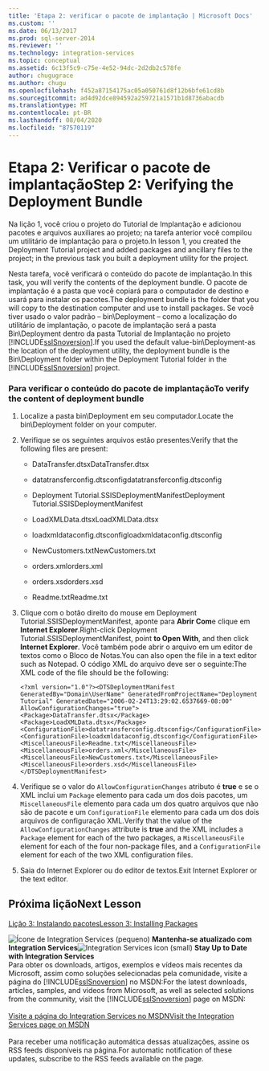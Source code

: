 ```yaml
---
title: 'Etapa 2: verificar o pacote de implantação | Microsoft Docs'
ms.custom: ''
ms.date: 06/13/2017
ms.prod: sql-server-2014
ms.reviewer: ''
ms.technology: integration-services
ms.topic: conceptual
ms.assetid: 6c13f5c9-c75e-4e52-94dc-2d2db2c578fe
author: chugugrace
ms.author: chugu
ms.openlocfilehash: f452a87154175ac05a050761d8f12b6bfe61cd8b
ms.sourcegitcommit: ad4d92dce894592a259721a1571b1d8736abacdb
ms.translationtype: MT
ms.contentlocale: pt-BR
ms.lasthandoff: 08/04/2020
ms.locfileid: "87570119"
---
```

# <a name="step-2-verifying-the-deployment-bundle"></a><span data-ttu-id="74477-102">Etapa 2: Verificar o pacote de implantação</span><span class="sxs-lookup"><span data-stu-id="74477-102">Step 2: Verifying the Deployment Bundle</span></span>
  <span data-ttu-id="74477-103">Na lição 1, você criou o projeto do Tutorial de Implantação e adicionou pacotes e arquivos auxiliares ao projeto; na tarefa anterior você compilou um utilitário de implantação para o projeto.</span><span class="sxs-lookup"><span data-stu-id="74477-103">In lesson 1, you created the Deployment Tutorial project and added packages and ancillary files to the project; in the previous task you built a deployment utility for the project.</span></span>  
  
 <span data-ttu-id="74477-104">Nesta tarefa, você verificará o conteúdo do pacote de implantação.</span><span class="sxs-lookup"><span data-stu-id="74477-104">In this task, you will verify the contents of the deployment bundle.</span></span> <span data-ttu-id="74477-105">O pacote de implantação é a pasta que você copiará para o computador de destino e usará para instalar os pacotes.</span><span class="sxs-lookup"><span data-stu-id="74477-105">The deployment bundle is the folder that you will copy to the destination computer and use to install packages.</span></span> <span data-ttu-id="74477-106">Se você tiver usado o valor padrão – bin\Deployment – como a localização do utilitário de implantação, o pacote de implantação será a pasta Bin\Deployment dentro da pasta Tutorial de Implantação no projeto [!INCLUDE[ssISnoversion](../includes/ssisnoversion-md.md)].</span><span class="sxs-lookup"><span data-stu-id="74477-106">If you used the default value-bin\Deployment-as the location of the deployment utility, the deployment bundle is the Bin\Deployment folder within the Deployment Tutorial folder in the [!INCLUDE[ssISnoversion](../includes/ssisnoversion-md.md)] project.</span></span>  
  
### <a name="to-verify-the-content-of-deployment-bundle"></a><span data-ttu-id="74477-107">Para verificar o conteúdo do pacote de implantação</span><span class="sxs-lookup"><span data-stu-id="74477-107">To verify the content of deployment bundle</span></span>  
  
1.  <span data-ttu-id="74477-108">Localize a pasta bin\Deployment em seu computador.</span><span class="sxs-lookup"><span data-stu-id="74477-108">Locate the bin\Deployment folder on your computer.</span></span>  
  
2.  <span data-ttu-id="74477-109">Verifique se os seguintes arquivos estão presentes:</span><span class="sxs-lookup"><span data-stu-id="74477-109">Verify that the following files are present:</span></span>  
  
    -   <span data-ttu-id="74477-110">DataTransfer.dtsx</span><span class="sxs-lookup"><span data-stu-id="74477-110">DataTransfer.dtsx</span></span>  
  
    -   <span data-ttu-id="74477-111">datatransferconfig.dtsconfig</span><span class="sxs-lookup"><span data-stu-id="74477-111">datatransferconfig.dtsconfig</span></span>  
  
    -   <span data-ttu-id="74477-112">Deployment Tutorial.SSISDeploymentManifest</span><span class="sxs-lookup"><span data-stu-id="74477-112">Deployment Tutorial.SSISDeploymentManifest</span></span>  
  
    -   <span data-ttu-id="74477-113">LoadXMLData.dtsx</span><span class="sxs-lookup"><span data-stu-id="74477-113">LoadXMLData.dtsx</span></span>  
  
    -   <span data-ttu-id="74477-114">loadxmldataconfig.dtsconfig</span><span class="sxs-lookup"><span data-stu-id="74477-114">loadxmldataconfig.dtsconfig</span></span>  
  
    -   <span data-ttu-id="74477-115">NewCustomers.txt</span><span class="sxs-lookup"><span data-stu-id="74477-115">NewCustomers.txt</span></span>  
  
    -   <span data-ttu-id="74477-116">orders.xml</span><span class="sxs-lookup"><span data-stu-id="74477-116">orders.xml</span></span>  
  
    -   <span data-ttu-id="74477-117">orders.xsd</span><span class="sxs-lookup"><span data-stu-id="74477-117">orders.xsd</span></span>  
  
    -   <span data-ttu-id="74477-118">Readme.txt</span><span class="sxs-lookup"><span data-stu-id="74477-118">Readme.txt</span></span>  
  
3.  <span data-ttu-id="74477-119">Clique com o botão direito do mouse em Deployment Tutorial.SSISDeploymentManifest, aponte para **Abrir Com**e clique em **Internet Explorer**.</span><span class="sxs-lookup"><span data-stu-id="74477-119">Right-click Deployment Tutorial.SSISDeploymentManifest, point **to Open With**, and then click **Internet Explorer**.</span></span> <span data-ttu-id="74477-120">Você também pode abrir o arquivo em um editor de textos como o Bloco de Notas.</span><span class="sxs-lookup"><span data-stu-id="74477-120">You can also open the file in a text editor such as Notepad.</span></span> <span data-ttu-id="74477-121">O código XML do arquivo deve ser o seguinte:</span><span class="sxs-lookup"><span data-stu-id="74477-121">The XML code of the file should be the following:</span></span>  
  
     `<?xml version="1.0"?><DTSDeploymentManifest GeneratedBy="Domain\UserName" GeneratedFromProjectName="Deployment Tutorial" GeneratedDate="2006-02-24T13:29:02.6537669-08:00" AllowConfigurationChanges="true"><Package>DataTransfer.dtsx</Package><Package>LoadXMLData.dtsx</Package><ConfigurationFile>datatransferconfig.dtsconfig</ConfigurationFile><ConfigurationFile>loadxmldataconfig.dtsconfig</ConfigurationFile><MiscellaneousFile>Readme.txt</MiscellaneousFile><MiscellaneousFile>orders.xml</MiscellaneousFile><MiscellaneousFile>NewCustomers.txt</MiscellaneousFile><MiscellaneousFile>orders.xsd</MiscellaneousFile></DTSDeploymentManifest>`  
  
4.  <span data-ttu-id="74477-122">Verifique se o valor do `AllowConfigurationChanges` atributo é **true** e se o XML inclui um `Package` elemento para cada um dos dois pacotes, um `MiscellaneousFile` elemento para cada um dos quatro arquivos que não são de pacote e um `ConfigurationFile` elemento para cada um dos dois arquivos de configuração XML.</span><span class="sxs-lookup"><span data-stu-id="74477-122">Verify that the value of the `AllowConfigurationChanges` attribute is **true** and the XML includes a `Package` element for each of the two packages, a `MiscellaneousFile` element for each of the four non-package files, and a `ConfigurationFile` element for each of the two XML configuration files.</span></span>  
  
5.  <span data-ttu-id="74477-123">Saia do Internet Explorer ou do editor de textos.</span><span class="sxs-lookup"><span data-stu-id="74477-123">Exit Internet Explorer or the text editor.</span></span>  
  
## <a name="next-lesson"></a><span data-ttu-id="74477-124">Próxima lição</span><span class="sxs-lookup"><span data-stu-id="74477-124">Next Lesson</span></span>  
 [<span data-ttu-id="74477-125">Lição 3: Instalando pacotes</span><span class="sxs-lookup"><span data-stu-id="74477-125">Lesson 3: Installing Packages</span></span>](../integration-services/lesson-3-install-ssis-package.md)  
  
<span data-ttu-id="74477-126">![Ícone de Integration Services (pequeno)](media/dts-16.gif "Ícone do Integration Services (pequeno)")  **Mantenha-se atualizado com Integration Services**</span><span class="sxs-lookup"><span data-stu-id="74477-126">![Integration Services icon (small)](media/dts-16.gif "Integration Services icon (small)")  **Stay Up to Date with Integration Services**</span></span><br /> <span data-ttu-id="74477-127">Para obter os downloads, artigos, exemplos e vídeos mais recentes da Microsoft, assim como soluções selecionadas pela comunidade, visite a página do [!INCLUDE[ssISnoversion](../includes/ssisnoversion-md.md)] no MSDN:</span><span class="sxs-lookup"><span data-stu-id="74477-127">For the latest downloads, articles, samples, and videos from Microsoft, as well as selected solutions from the community, visit the [!INCLUDE[ssISnoversion](../includes/ssisnoversion-md.md)] page on MSDN:</span></span><br /><br /> [<span data-ttu-id="74477-128">Visite a página do Integration Services no MSDN</span><span class="sxs-lookup"><span data-stu-id="74477-128">Visit the Integration Services page on MSDN</span></span>](https://go.microsoft.com/fwlink/?LinkId=136655)<br /><br /> <span data-ttu-id="74477-129">Para receber uma notificação automática dessas atualizações, assine os RSS feeds disponíveis na página.</span><span class="sxs-lookup"><span data-stu-id="74477-129">For automatic notification of these updates, subscribe to the RSS feeds available on the page.</span></span>  
  
  
